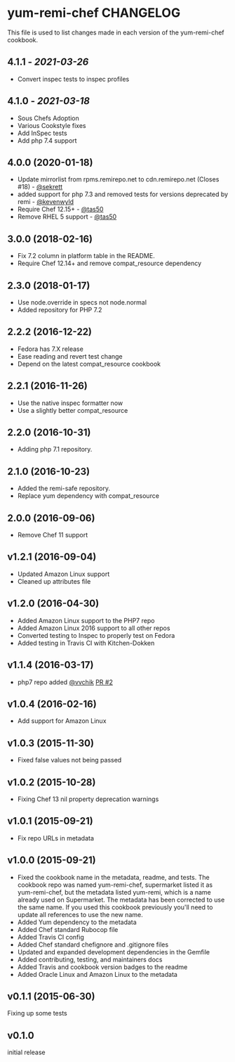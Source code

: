 # yum-remi-chef CHANGELOG

This file is used to list changes made in each version of the yum-remi-chef  cookbook.

## 4.1.1 - *2021-03-26*

- Convert inspec tests to inspec profiles

## 4.1.0 - *2021-03-18*

- Sous Chefs Adoption
- Various Cookstyle fixes
- Add InSpec tests
- Add php 7.4 support

## 4.0.0 (2020-01-18)

- Update mirrorlist from rpms.remirepo.net to cdn.remirepo.net (Closes #18) - [@sekrett](https://github.com/sekrett)
- added support for php 7.3 and removed tests for versions deprecated by remi - [@kevenwyld](https://github.com/kevenwyld)
- Require Chef 12.15+ - [@tas50](https://github.com/tas50)
- Remove RHEL 5 support - [@tas50](https://github.com/tas50)

## 3.0.0 (2018-02-16)

- Fix 7.2 column in platform table in the README.
- Require Chef 12.14+ and remove compat_resource dependency

## 2.3.0 (2018-01-17)

- Use node.override in specs not node.normal
- Added repository for PHP 7.2

## 2.2.2 (2016-12-22)

- Fedora has 7.X release
- Ease reading and revert test change
- Depend on the latest compat_resource cookbook

## 2.2.1 (2016-11-26)

- Use the native inspec formatter now
- Use a slightly better compat_resource

## 2.2.0 (2016-10-31)

- Adding php 7.1 repository.

## 2.1.0 (2016-10-23)

- Added the remi-safe repository.
- Replace yum dependency with compat_resource

## 2.0.0 (2016-09-06)

- Remove Chef 11 support

## v1.2.1 (2016-09-04)

- Updated Amazon Linux support
- Cleaned up attributes file

## v1.2.0 (2016-04-30)

- Added Amazon Linux support to the PHP7 repo
- Added Amazon Linux 2016 support to all other repos
- Converted testing to Inspec to properly test on Fedora
- Added testing in Travis CI with Kitchen-Dokken

## v1.1.4 (2016-03-17)

- php7 repo added [@vvchik](https://github.com/vvchik) [PR #2](https://github.com/chef-cookbooks/yum-remi-chef/pull/2)

## v1.0.4 (2016-02-16)

- Add support for Amazon Linux

## v1.0.3 (2015-11-30)

- Fixed false values not being passed

## v1.0.2 (2015-10-28)

- Fixing Chef 13 nil property deprecation warnings

## v1.0.1 (2015-09-21)

- Fix repo URLs in metadata

## v1.0.0 (2015-09-21)

- Fixed the cookbook name in the metadata, readme, and tests. The cookbook repo was named yum-remi-chef, supermarket listed it as yum-remi-chef, but the metadata listed yum-remi, which is a name already used on Supermarket. The metadata has been corrected to use the same name. If you used this cookbook previously you'll need to update all references to use the new name.
- Added Yum dependency to the metadata
- Added Chef standard Rubocop file
- Added Travis CI config
- Added Chef standard chefignore and .gitignore files
- Updated and expanded development dependencies in the Gemfile
- Added contributing, testing, and maintainers docs
- Added Travis and cookbook version badges to the readme
- Added Oracle Linux and Amazon Linux to the metadata

## v0.1.1 (2015-06-30)

Fixing up some tests

## v0.1.0

initial release
